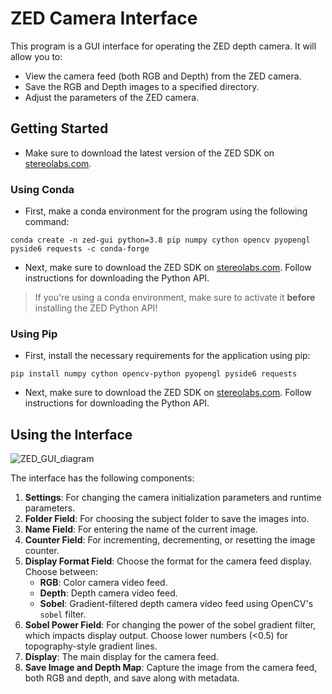 # ZED Camera Interface

This program is a GUI interface for operating the ZED depth camera. It will allow you to:

- View the camera feed (both RGB and Depth) from the ZED camera.
- Save the RGB and Depth images to a specified directory.
- Adjust the parameters of the ZED camera.

## Getting Started

- Make sure to download the latest version of the ZED SDK on [stereolabs.com](https://www.stereolabs.com/).

### Using Conda

- First, make a conda environment for the program using the following command:

`conda create -n zed-gui python=3.8 pip numpy cython opencv pyopengl pyside6 requests -c conda-forge`

- Next, make sure to download the ZED SDK on [stereolabs.com](https://www.stereolabs.com/). Follow instructions for downloading the Python API.

> If you're using a conda environment, make sure to activate it **before** installing the ZED Python API!

### Using Pip

- First, install the necessary requirements for the application using pip:

`pip install numpy cython opencv-python pyopengl pyside6 requests`

- Next, make sure to download the ZED SDK on [stereolabs.com](https://www.stereolabs.com/). Follow instructions for downloading the Python API.

## Using the Interface

![ZED_GUI_diagram](https://github.com/user-attachments/assets/9e25e511-51ca-4835-8242-8d790cbd852b)

The interface has the following components:

1. **Settings**: For changing the camera initialization parameters and runtime parameters.
2. **Folder Field**: For choosing the subject folder to save the images into.
3. **Name Field**: For entering the name of the current image.
4. **Counter Field**: For incrementing, decrementing, or resetting the image counter.
5. **Display Format Field**: Choose the format for the camera feed display. Choose between:
    - **RGB**: Color camera video feed.
    - **Depth**: Depth camera video feed.
    - **Sobel**: Gradient-filtered depth camera video feed using OpenCV's `sobel` filter.
6. **Sobel Power Field**: For changing the power of the sobel gradient filter, which impacts display output. Choose lower numbers (<0.5) for topography-style gradient lines.
7. **Display**: The main display for the camera feed.
8. **Save Image and Depth Map**: Capture the image from the camera feed, both RGB and depth, and save along with metadata.
